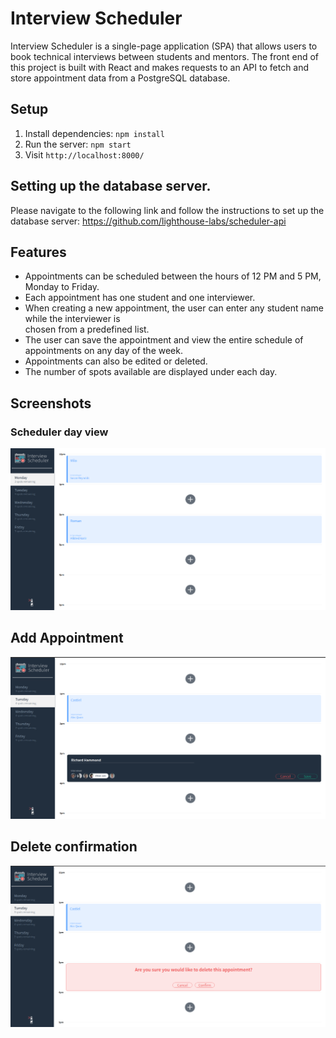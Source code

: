 # Interview Scheduler
Interview Scheduler is a single-page application (SPA) that allows users to book technical interviews between students and mentors. The front end of this project is built with React and makes requests to an API to fetch and store appointment data from a  PostgreSQL database.

## Setup

1. Install dependencies: `npm install`
2. Run the server: `npm start`
3. Visit `http://localhost:8000/`

## Setting up the database server.
Please navigate to the following link and follow the instructions to set up the database server:
https://github.com/lighthouse-labs/scheduler-api

## Features
- Appointments can be scheduled between the hours of 12 PM and 5 PM, Monday to Friday.
- Each appointment has one student and one interviewer.
- When creating a new appointment, the user can enter any student name while the interviewer is    
  chosen from a predefined list.
- The user can save the appointment and view the entire schedule of appointments on any day of the 
  week.
- Appointments can also be edited or deleted. 
- The number of spots available are displayed under each day.

## Screenshots

### Scheduler day view
!["Screenshot of Homepage"](https://github.com/vickyruud/scheduler/blob/master/public/images/scheduler.png)

## Add Appointment

!["Screenshot of Add Appointment"](https://github.com/vickyruud/scheduler/blob/master/public/images/new_appointment.png)

## Delete confirmation

!["Screenshot of Deleting"](https://github.com/vickyruud/scheduler/blob/master/public/images/deleting.png)


